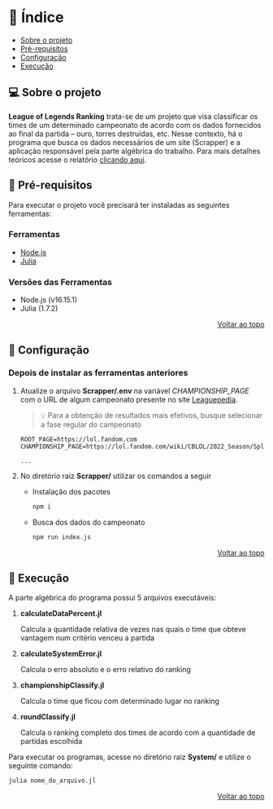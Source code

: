 <div id="topo"></div>

📜 Índice
===

* [Sobre o projeto](#about)
* [Pré-requisitos](#install)
* [Configuração](#setup)
* [Execução](#exe)

## 💻 Sobre o projeto <a name="about"></a>

**League of Legends Ranking** trata-se de um projeto que visa classificar os times de um determinado campeonato de acordo com os dados fornecidos ao final da partida – ouro, torres destruídas, etc. Nesse contexto, há o programa que busca os dados necessários de um site (Scrapper) e a aplicação responsável pela parte algébrica do trabalho. Para mais detalhes teóricos acesse o relatório [clicando aqui](https://github.com/danielShz/Trabalho-Final-ALA/wiki/Relat%C3%B3rio).

## 🔨 Pré-requisitos <a name="install"></a>

Para executar o projeto você precisará ter instaladas as seguintes ferramentas:

### Ferramentas
- [Node.js](https://nodejs.org/en/)
- [Julia](https://julialang.org/)

### Versões das Ferramentas
- Node.js (v16.15.1)
- Julia (1.7.2)

<p align="right"><a href="#top">Voltar ao topo</a></p>

## 🔧 Configuração <a name="setup"></a>
### Depois de instalar as ferramentas anteriores

1. Atualize o arquivo **Scrapper/.env** na variável *CHAMPIONSHIP_PAGE* com o URL de algum campeonato presente no site [Leaguepedia](https://lol.fandom.com/).
   > 💡 Para a obtenção de resultados mais efetivos, busque selecionar a fase regular do campeonato 

   ```.env
   ROOT_PAGE=https://lol.fandom.com
   CHAMPIONSHIP_PAGE=https://lol.fandom.com/wiki/CBLOL/2022_Season/Split_1

   ...
   ```
2. No diretório raiz **Scrapper/** utilizar os comandos a seguir
   - Instalação dos pacotes
      ```bash
      npm i
      ```
   - Busca dos dados do campeonato
      ```bash
      npm run index.js
      ```

<p align="right"><a href="#top">Voltar ao topo</a></p>

## 🚀 Execução <a name="exe"></a>
   A parte algébrica do programa possui 5 arquivos executáveis:

   1. **calculateDataPercent.jl**

      Calcula a quantidade relativa de vezes nas quais o time que obteve vantagem num critério venceu a partida
   2. **calculateSystemError.jl**

      Calcula o erro absoluto e o erro relativo do ranking
   3. **championshipClassify.jl**

      Calcula o time que ficou com determinado lugar no ranking
   4. **roundClassify.jl**

      Calcula o ranking completo dos times de acordo com a quantidade de partidas escolhida

   Para executar os programas, acesse no diretório raiz **System/** e utilize o seguinte comando:
   ```bash
   julia nome_do_arquivo.jl
   ```

<p align="right"><a href="#top">Voltar ao topo</a></p>
